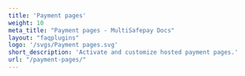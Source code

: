 ```yaml
---
title: 'Payment pages'
weight: 10
meta_title: "Payment pages - MultiSafepay Docs"
layout: "faqplugins"
logo: '/svgs/Payment pages.svg'
short_description: 'Activate and customize hosted payment pages.'
url: "/payment-pages/"
---
```

